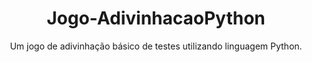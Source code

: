 <h1 align="center">Jogo-AdivinhacaoPython</h1>
<p align="center">Um jogo de adivinhação básico de testes utilizando linguagem Python.</p>
